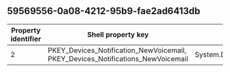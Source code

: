 ## 59569556-0a08-4212-95b9-fae2ad6413db

Property identifier | Shell property key | Shell name | Alias
--- | --- | --- | ---
2 | PKEY_Devices_Notification_NewVoicemail, PKEY_Devices_Notifications_NewVoicemail | System.Devices.Notifications.NewVoicemail | 

